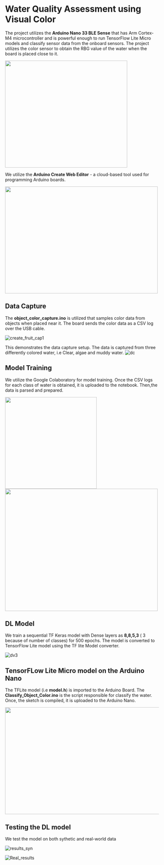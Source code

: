 # Water Quality Assessment using Visual Color

The project utilizes the **Arduino Nano 33 BLE Sense** that has Arm Cortex-M4 microcontroller and is powerful enough to run TensorFlow Lite Micro models and classify sensor data from the onboard sensors. The project utilizes the color sensor to obtain the RBG value of the water when the board is placed close to it.

<img src="https://user-images.githubusercontent.com/72914255/116243697-d5d59c80-a784-11eb-910c-17b9389514b8.png" width="400" height="350">

We utilize the **Arduino Create Web Editor** - a cloud-based tool used for programming Arduino boards.

<img src="https://user-images.githubusercontent.com/72914255/116244977-197cd600-a786-11eb-80cf-449639596bc4.jpg" width="500" height="350">

## Data Capture

The **object_color_capture.ino** is utilized that samples color data from objects when placed near it. The board sends the color data as a CSV log over the USB cable.

![create_fruit_cap1](https://user-images.githubusercontent.com/72914255/116246008-2f3ecb00-a787-11eb-8258-9d30d614de63.gif)

This demonstrates the data capture setup. The data is captured from three differently colored water, i.e Clear, algae and muddy water.
![dc](https://user-images.githubusercontent.com/72914255/116246340-880e6380-a787-11eb-8367-b2b904c36d0e.JPG)

## Model Training

We utilize the Google Colaboratory for model training. Once the CSV logs for each class of water is obtained, it is uploaded to the notebook. Then,the data is parsed and prepared.

<img src="https://user-images.githubusercontent.com/72914255/116247693-bc365400-a788-11eb-9c9b-c1a47ce118d3.JPG" width="300" height="300">                     <img src="https://user-images.githubusercontent.com/72914255/116248014-0e777500-a789-11eb-8fe5-977e524d8d17.JPG" width="500" height="400"> 

## DL Model

We train a sequential TF Keras model with Dense layers as **8,8,5,3** ( 3 because of number of classes) for 500 epochs. The model is converted to TensorFlow Lite model using the TF lite Model converter. 

![dv3](https://user-images.githubusercontent.com/72914255/116248808-c86ee100-a789-11eb-8536-07132e080caa.JPG)

## TensorFLow Lite Micro model on the Arduino Nano

The TFLite model (i.e **model.h**) is imported to the Arduino Board. The **Classify_Object_Color.ino** is the script responsible for classify the water. Once, the sketch is compiled, it is uploaded to the Arduino Nano.

<img src="https://user-images.githubusercontent.com/72914255/116250101-0e787480-a78b-11eb-8bcb-7de0801f2eb0.JPG" width="700" height="350">

## Testing the DL model

We test the model on both sythetic and real-world data

![results_syn](https://user-images.githubusercontent.com/72914255/116250805-b2622000-a78b-11eb-8884-f3e731520a9d.JPG)

![Real_results](https://user-images.githubusercontent.com/72914255/116250860-c3129600-a78b-11eb-850b-8802f3a8ece7.JPG)







